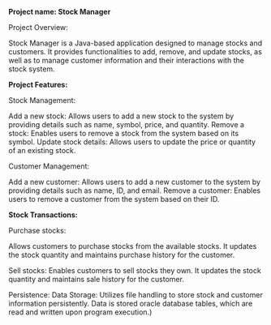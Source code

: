 **Project name: Stock Manager**

Project Overview:

Stock Manager is a Java-based application designed to manage stocks and customers. It provides functionalities to add, remove, and update stocks, as well as to manage customer information and their interactions with the stock system.


**Project Features:**

Stock Management:

Add a new stock: Allows users to add a new stock to the system by providing details such as name, symbol, price, and quantity.
Remove a stock: Enables users to remove a stock from the system based on its symbol.
Update stock details: Allows users to update the price or quantity of an existing stock.

Customer Management:

Add a new customer: Allows users to add a new customer to the system by providing details such as name, ID, and email.
Remove a customer: Enables users to remove a customer from the system based on their ID.


**Stock Transactions:**

Purchase stocks: 

Allows customers to purchase stocks from the available stocks. It updates the stock quantity and maintains purchase history for the customer.

Sell stocks: 
Enables customers to sell stocks they own. It updates the stock quantity and maintains sale history for the customer.

Persistence:
Data Storage: Utilizes file handling to store stock and customer information persistently. Data is stored oracle database tables, which are read and written upon program execution.)

